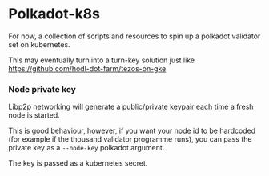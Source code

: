 # Polkadot-k8s

For now, a collection of scripts and resources to spin up a polkadot validator set on kubernetes.

This may eventually turn into a turn-key solution just like https://github.com/hodl-dot-farm/tezos-on-gke 

### Node private key

Libp2p networking will generate a public/private keypair each time a fresh node is started.

This is good behaviour, however, if you want your node id to be hardcoded (for example if the thousand validator programme runs), you can pass the private key as a `--node-key` polkadot argument.

The key is passed as a kubernetes secret.

